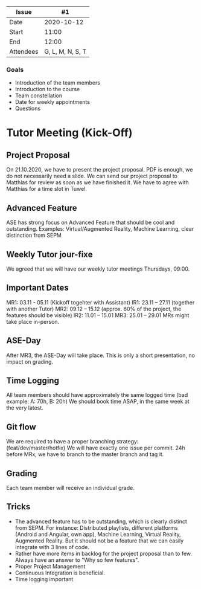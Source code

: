 
| Issue| #1 |
| ------ | ------ |
| Date | 2020-10-12 |
| Start | 11:00 |
| End | 12:00 |
| Attendees | G, L, M, N, S, T |

### Goals
- Introduction of the team members
- Introduction to the course
- Team constellation
- Date for weekly appointments
- Questions

# Tutor Meeting (Kick-Off)

## Project Proposal
On 21.10.2020, we have to present the project proposal. PDF is enough, we do not necessarily need a slide.
We can send our project proposal to Matthias for review as soon as we have finished it. We have to agree with Matthias for a time slot in Tuwel.

## Advanced Feature
ASE has strong focus on Advanced Feature that should be cool and outstanding.
Examples: Virtual/Augmented Reality, Machine Learning, clear distinction from SEPM

## Weekly Tutor jour-fixe
We agreed that we will have our weekly tutor meetings Thursdays, 09:00.

## Important Dates
MR1: 03.11 - 05.11 (Kickoff togehter with Assistant)
IR1: 23.11 – 27.11 (together with another Tutor)
MR2: 09.12 – 15.12 (approx. 60% of the project, the features should be visible)
IR2: 11.01 – 15.01
MR3: 25.01 – 29.01
MRs might take place in-person.

## ASE-Day
After MR3, the ASE-Day will take place. This is only a short presentation, no impact on grading.

## Time Logging
All team members should have approximately the same logged time (bad example: A: 70h, B: 20h)
We should book time ASAP, in the same week at the very latest.

## Git flow
We are required to have a proper branching strategy: (feat/dev/master/hotfix)
We will have exactly one issue per commit.
24h before MRx, we have to branch to the master branch and tag it.

## Grading
Each team member will receive an individual grade.

## Tricks
- The advanced feature has to be outstanding, which is clearly distinct from SEPM. For instance: Distributed playlists, different platforms (Android and Angular, own app), Machine Learning, Virtual Reality, Augmented Reality. But it should not be a feature that we can easily integrate with 3 lines of code.
- Rather have more items in backlog for the project proposal than to few. Always have an answer to "Why so few features".
- Proper Project Management
- Continuous Integration is beneficial.
- Time logging important